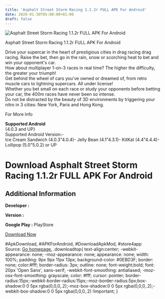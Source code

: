 ```yaml
---
title: 'Asphalt Street Storm Racing 1.1.2r FULL APK For Android'
date: 2020-01-30T05:00:00+01:00
draft: false
---
```


![Asphalt Street Storm Racing 1.1.2r FULL APK For Android](https://i0.wp.com/apkhome.net/wp-content/uploads/2017/06/Asphalt-Street-Storm-Racing-1.1.2r.png "Asphalt Street Storm Racing 1.1.2r FULL APK For Android")

  

Asphalt Street Storm Racing 1.1.2r FULL APK For Android

Drive your supercar in the heart of prestigious cities in drag racing drag racing. Raise the bet, then go in the rain, snow or scorching heat to bet and win your opponent's car.  
How about multiplayer 1-on-3 races in real time? The higher the difficulty, the greater your triumph!  
Get behind the wheel of cars you've owned or dreamed of, from retro muscle cars to lightning supercars. All under license!  
Whether you bet small on each race or study your opponents before betting your car, the 400m races have never been so intense.  
Do not be distracted by the beauty of 3D environments by triggering your nitro in 3 cities: New York, Paris and Hong Kong.

For More Info

**Supported Android**  
{4.0.3 and UP}  
Supported Android Version:-  
Ice Cream Sandwich (4.0.3"4.0.4)- Jelly Bean (4.1"4.3.1)- KitKat (4.4"4.4.4)- Lollipop (5.0"5.0.2) or UP

Download Asphalt Street Storm Racing 1.1.2r FULL APK For Android
================================================================

Additional Information
----------------------

**Developer :**

**Version :**

**Google Play :** PlayStore

  

[Download Now](https://store4app.co/post/asphalt-street-storm-racing-1-1-2r-full-apk-for-android_1573671239)

  
#ApkDownload, #APKForAndroid, #DownloadApkMod, #store4app  
Source: [Go homepage.](https://store4app.co/post/asphalt-street-storm-racing-1-1-2r-full-apk-for-android_1573671239) .downloadtop{ text-align:center; -webkit-appearance: none; -moz-appearance: none; appearance: none; width: 100%; padding: 9px 9px 11px 13px; background-color: #0EBD3F; border: none; color:#fff; border-radius: 3px; outline: none; font-weight;bold; font: 20px 'Open Sans', sans-serif; -webkit-font-smoothing: antialiased; -moz-osx-font-smoothing: grayscale; color: #fff; cursor: pointer; border-radius:15px;-webkit-border-radius:15px;-moz-border-radius:5px;box-shadow:0 0 5px rgba(0,0,0,.2);-moz-box-shadow:0 0 5px rgba(0,0,0,.2);-webkit-box-shadow:0 0 5px rgba(0,0,0,.2) !important; }